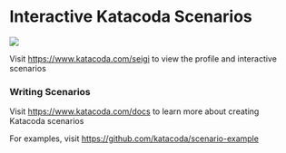 # Interactive Katacoda Scenarios

[![](http://shields.katacoda.com/katacoda/seigi/count.svg)](https://www.katacoda.com/seigi "Get your profile on Katacoda.com")

Visit https://www.katacoda.com/seigi to view the profile and interactive scenarios

### Writing Scenarios
Visit https://www.katacoda.com/docs to learn more about creating Katacoda scenarios

For examples, visit https://github.com/katacoda/scenario-example
